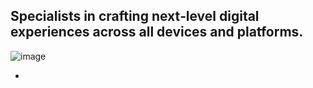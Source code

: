 ## Specialists in crafting next‑level digital experiences across all devices and platforms.
![image](https://github.com/user-attachments/assets/92298781-6761-4520-9143-8f3cb568133a)

<!--
**annnn-ie/annnn-ie** is a ✨ _special_ ✨ repository because its `README.md` (this file) appears on your GitHub profile.

Here are some ideas to get you started:

- 🔭 I’m currently working on ...
- 🌱 I’m currently learning ...
- 👯 I’m looking to collaborate on ...
- 🤔 I’m looking for help with ...
- 💬 Ask me about ...
- 📫 How to reach me: ...
- 😄 Pronouns: ...
- ⚡ Fun fact: ...
-->



























-
